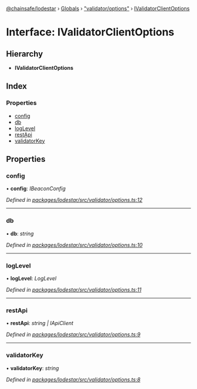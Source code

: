 [@chainsafe/lodestar](../README.md) › [Globals](../globals.md) › ["validator/options"](../modules/_validator_options_.md) › [IValidatorClientOptions](_validator_options_.ivalidatorclientoptions.md)

# Interface: IValidatorClientOptions

## Hierarchy

* **IValidatorClientOptions**

## Index

### Properties

* [config](_validator_options_.ivalidatorclientoptions.md#config)
* [db](_validator_options_.ivalidatorclientoptions.md#db)
* [logLevel](_validator_options_.ivalidatorclientoptions.md#loglevel)
* [restApi](_validator_options_.ivalidatorclientoptions.md#restapi)
* [validatorKey](_validator_options_.ivalidatorclientoptions.md#validatorkey)

## Properties

###  config

• **config**: *IBeaconConfig*

*Defined in [packages/lodestar/src/validator/options.ts:12](https://github.com/ChainSafe/lodestar/blob/eb468c79c/packages/lodestar/src/validator/options.ts#L12)*

___

###  db

• **db**: *string*

*Defined in [packages/lodestar/src/validator/options.ts:10](https://github.com/ChainSafe/lodestar/blob/eb468c79c/packages/lodestar/src/validator/options.ts#L10)*

___

###  logLevel

• **logLevel**: *LogLevel*

*Defined in [packages/lodestar/src/validator/options.ts:11](https://github.com/ChainSafe/lodestar/blob/eb468c79c/packages/lodestar/src/validator/options.ts#L11)*

___

###  restApi

• **restApi**: *string | IApiClient*

*Defined in [packages/lodestar/src/validator/options.ts:9](https://github.com/ChainSafe/lodestar/blob/eb468c79c/packages/lodestar/src/validator/options.ts#L9)*

___

###  validatorKey

• **validatorKey**: *string*

*Defined in [packages/lodestar/src/validator/options.ts:8](https://github.com/ChainSafe/lodestar/blob/eb468c79c/packages/lodestar/src/validator/options.ts#L8)*
